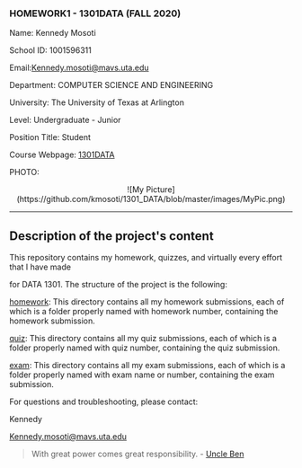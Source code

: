 ### HOMEWORK1 - 1301DATA (FALL 2020)

Name: Kennedy Mosoti

School ID: 1001596311

Email:Kennedy.mosoti@mavs.uta.edu

Department: COMPUTER SCIENCE AND ENGINEERING

University: The University of Texas at Arlington

Level: Undergraduate - Junior

Position Title: Student

Course Webpage: [1301DATA](https://www.cdslab.org/IDS2020F/)

PHOTO:

<div align="center">![My Picture](https://github.com/kmosoti/1301_DATA/blob/master/images/MyPic.png)</div>
        
---

## Description of the project's content
This repository contains my homework, quizzes, and virtually every effort that I have made

for DATA 1301. The structure of the project is the following:

[homework](https://github.com/kmosoti/1301_DATA/tree/master/homework/): This directory contains all my homework submissions, each of which is a folder properly named with homework number, containing the homework submission.

[quiz](https://github.com/kmosoti/1301_DATA/tree/master/quiz/): This directory contains all my quiz submissions, each of which is a folder properly named with quiz number, containing the quiz submission.

[exam](https://github.com/kmosoti/1301_DATA/tree/master/exam/): This directory contains all my exam submissions, each of which is a folder properly named with exam name or number, containing the exam submission.

For questions and troubleshooting, please contact:

Kennedy

Kennedy.mosoti@mavs.uta.edu

>With great power comes great responsibility. - [Uncle Ben](https://en.wikipedia.org/wiki/Uncle_Ben)
